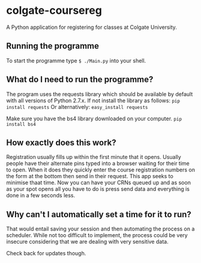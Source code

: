 # colgate-coursereg
A Python application for registering for classes at Colgate University.

## Running the programme
To start the programme type `$ ./Main.py` into your shell.



## What do I need to run the programme?
The program uses the requests library which should be available by default with all versions of Python 2.7.x. If not install the library as follows:
`pip install requests`
Or alternatively:
`easy_install requests`

Make sure you have the bs4 library downloaded on your computer.
`pip install bs4`



## How exactly does this work?
Registration usually fills up within the first minute that it opens. Usually people have their alternate pins typed into a browser waiting for their time to open. When it does they quickly enter the course registration numbers on the form  at the bottom then send in their request. This app seeks to minimise thaat time. Now you can have your CRNs queued  up and as soon as your spot opens all you have to do is press send data and everything is done in a few seconds less.



## Why can't I automatically set a time for it to run?
That would entail saving your session and then automating the process on a scheduler. While not too difficult to implement, the process could be very insecure considering that we are dealing with very sensitive data.

Check back for updates though.
